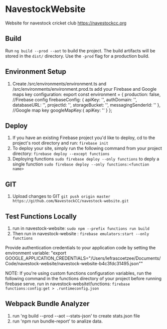 # NavestockWebsite

Website for navestock cricket club <https://navestockcc.org>

## Build

Run `ng build --prod --aot` to build the project. The build artifacts will be stored in the `dist/` directory. Use the `-prod` flag for a production build.

## Environment Setup

1. Create /src/environments/environment.ts and /src/environments/environment.prod.ts add your Firebase and Google maps key configuration:
export const environment = {
  production: false,
  //Firebase config
  firebaseConfig: {
    apiKey: '<your-key>',
    authDomain: '<your-project-authdomain>',
    databaseURL: '<your-database-URL>',
    projectId: '<your-project-id>',
    storageBucket: '<your-storage-bucket>',
    messagingSenderId: '<your-messaging-sender-id>'
  },
  //Google map key
  googleMapKey:{
    apiKey: '<your-key>'
  }
};

## Deploy

1. If you have an existing Firebase project you'd like to deploy, cd to the project's root directory and run: `firebase init`
2. To deploy your site, simply run the following command from your project directory: `firebase deploy --except functions`
3. Deploying functions `sudo firebase deploy --only functions` to deply a single function `sudo firebase deploy --only functions:<function name>`

## GIT

1. Upload changes to GIT
`git push origin master https://github.com/NavestockCC/navestock-website.git`

## Test Functions Locally

1. run in navestock-website: `sudo npm --prefix functions run build`
2. Then run in navestock-website : `firebase emulators:start --only functions`

Provide authentication credentials to your application code by setting the environment variable:
"export GOOGLE_APPLICATION_CREDENTIALS="/Users/lefrascoetzee/Documents/Code/navestock-website/navestock-website-b4c3fdc31495.json""

NOTE: If you're using custom functions configuration variables, run the following command in the functions directory of your project before running firebase serve.
run in navestock-website\functions: `firebase functions:config:get > .runtimeconfig.json`

## Webpack Bundle Analyzer

1. run 'ng build --prod --aot --stats-json' to create stats.json file
2. run 'npm run bundle-report' to analize data.
